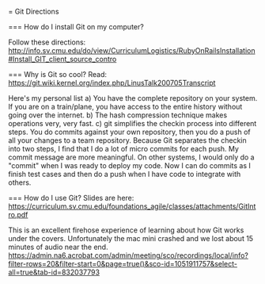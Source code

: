 = Git Directions

=== How do I install Git on my computer?

Follow these directions: http://info.sv.cmu.edu/do/view/CurriculumLogistics/RubyOnRailsInstallation#Install_GIT_client_source_contro

=== Why is Git so cool?
Read: https://git.wiki.kernel.org/index.php/LinusTalk200705Transcript

Here's my personal list
   a) You have the complete repository on your system. If you are on a train/plane, you have access to the entire
      history without going over the internet.
   b) The hash compression technique makes operations very, very fast.
   c) git simplifies the checkin process into different steps. You do commits against your own repository, then you
      do a push of all your changes to a team repository. Because Git separates the checkin into two steps, I find that
      I do a lot of micro commits for each push. My commit message are more meaningful. On other systems, I would only
      do a "commit" when I was ready to deploy my code. Now I can do commits as I finish test cases and then do a push
      when I have code to integrate with others.

=== How do I use Git?
Slides are here: https://curriculum.sv.cmu.edu/foundations_agile/classes/attachments/GitIntro.pdf

This is an excellent firehose experience of learning about how Git works under the covers. Unfortunately the mac mini crashed and we lost about 15 minutes of audio near the end.
https://admin.na6.acrobat.com/admin/meeting/sco/recordings/local/info?filter-rows=20&filter-start=0&page=true()&sco-id=1051911757&select-all=true&tab-id=832037793


